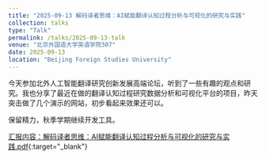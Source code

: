 ```yaml
---
title: "2025-09-13 解码译者思维：AI赋能翻译认知过程分析与可视化的研究与实践"
collection: talks
type: "Talk"
permalink: /talks/2025-09-13-talk
venue: "北京外国语大学英语学院307"
date: 2025-09-13
location: "Beijing Foreign Studies University"
---
```


今天参加北外人工智能翻译研究创新发展高端论坛，听到了一些有趣的观点和研究。我也分享了最近在做的翻译认知过程研究数据分析和可视化平台的项目，昨天突击做了几个演示的网站，初步看起来效果还可以。

保留精力，秋季学期继续开发工具。

[汇报内容：解码译者思维：AI赋能翻译认知过程分析与可视化的研究与实践.pdf](黄婕-解码译者思维：AI赋能翻译认知过程分析与可视化的研究与实践.pdf){:target="_blank"}

